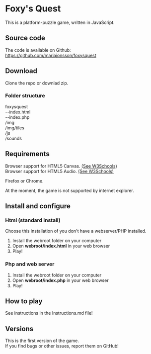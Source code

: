 # Foxy's Quest
This is a platform-puzzle game, written in JavaScript.

Source code
-----

The code is available on Github: https://github.com/mariajonsson/foxysquest   

Download
-------

Clone the repo or downlad zip.

### Folder structure

foxysquest  
--index.html  
--index.php  
/img   
/img/tiles    
/js  
/sounds  

Requirements
----

Browser support for HTML5 Canvas. [(See W3Schools)](http://www.w3schools.com/html/html5_canvas.asp)  
Browser support for HTML5 Audio. [(See W3Schools)](http://www.w3schools.com/html/html5_audio.asp)

Firefox or Chrome.

At the moment, the game is not supported by internet explorer.


Install and configure
----



### Html (standard install)
Choose this installation of you don't have a webserver/PHP installed. 

1. Install the webroot folder on your computer   
2. Open **webroot/index.html** in your web browser   
3. Play!


### Php and web server

1. Install the webroot folder on your computer   
2. Open **webroot/index.php** in your web browser   
3. Play!

How to play
-----
See instructions in the Instructions.md file!

Versions
----
This is the first version of the game.  
If you find bugs or other issues, report them on GitHub!